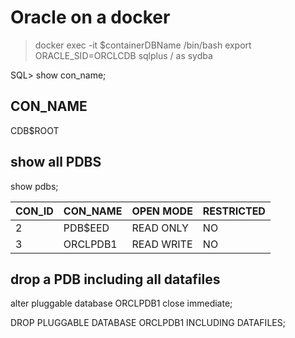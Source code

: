 # Oracle on a docker

> docker exec -it $containerDBName /bin/bash
> export ORACLE_SID=ORCLCDB
> sqlplus / as sydba


SQL> show con_name;

CON_NAME
------------------------------
CDB$ROOT


## show all PDBS

 show pdbs;

| CON_ID |CON_NAME| OPEN MODE |  RESTRICTED |
| -----| ------------- | ------------- | -----|
|2 | PDB$EED | READ ONLY  | NO |
|3 | ORCLPDB1 | READ WRITE | NO |



## drop a PDB including all datafiles

alter pluggable database ORCLPDB1 close immediate;

DROP PLUGGABLE DATABASE ORCLPDB1  INCLUDING DATAFILES;
